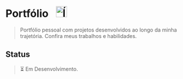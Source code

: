 <!--TÍTULO-->
# Portfólio⠀<img src="https://cdn-icons-png.flaticon.com/128/780/780555.png" height="30px" alt="Ícone Portfólio">


<!--DESCRIÇÃO-->
> Portfólio pessoal com projetos desenvolvidos ao longo da minha trajetória. Confira meus trabalhos e habilidades.<br>


<!--STATUS-->
## Status
> ⏳ Em Desenvolvimento.
